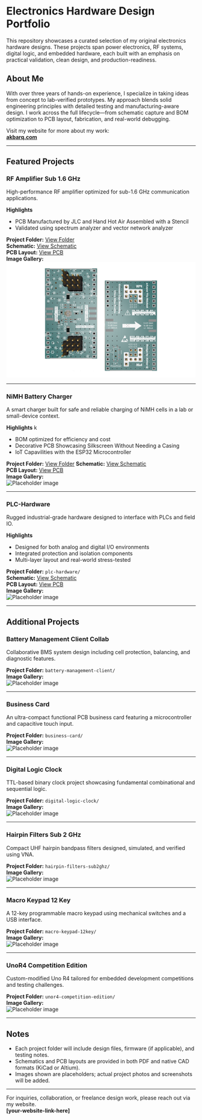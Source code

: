 # Electronics Hardware Design Portfolio

This repository showcases a curated selection of my original electronics hardware designs. These projects span power electronics, RF systems, digital logic, and embedded hardware, each built with an emphasis on practical validation, clean design, and production-readiness.

## About Me

With over three years of hands-on experience, I specialize in taking ideas from concept to lab-verified prototypes. My approach blends solid engineering principles with detailed testing and manufacturing-aware design. I work across the full lifecycle—from schematic capture and BOM optimization to PCB layout, fabrication, and real-world debugging.

Visit my website for more about my work:  
**[akbarq.com](www.akbarq.com)**

---

## Featured Projects

### RF Amplifier Sub 1.6 GHz  
High-performance RF amplifier optimized for sub-1.6 GHz communication applications.

**Highlights**    
- PCB Manufactured by JLC and Hand Hot Air Assembled with a Stencil
- Validated using spectrum analyzer and vector network analyzer

**Project Folder:** [View Folder](https://github.com/akbar-q/Circuits-PCB-HardwareDesign/tree/main/RF%20Amplifier%20Sub%201.6%20GHz)  
**Schematic:** [View Schematic](https://github.com/akbar-q/Circuits-PCB-HardwareDesign/blob/main/RF%20Amplifier%20Sub%201.6%20GHz/Schematic%20Print%20Colour.pdf)  
**PCB Layout:** [View PCB](https://github.com/akbar-q/Circuits-PCB-HardwareDesign/blob/main/RF%20Amplifier%20Sub%201.6%20GHz/PCB%20Layers%20Print%20BW.pdf)  
**Image Gallery:**  
![RF Amplifier](RF%20Amplifier%20Sub%201.6%20GHz/RF-AmplifierDark.png)

---

### NiMH Battery Charger  
A smart charger built for safe and reliable charging of NiMH cells in a lab or small-device context.

**Highlights**  k  
- BOM optimized for efficiency and cost  
- Decorative PCB Showcasing Silkscreen Without Needing a Casing
- IoT Capavilities with the ESP32 Microcontroller

**Project Folder:** [View Folder](https://github.com/akbar-q/Circuits-PCB-HardwareDesign/tree/main/NiMH%20Battery%20Charger) 
**Schematic:** [View Schematic](https://github.com/akbar-q/Circuits-PCB-HardwareDesign/blob/main/NiMH%20Battery%20Charger/Layers%20PDF/Schematic%20Print%20Colour.pdf)  
**PCB Layout:** [View PCB]()  
**Image Gallery:**  
![Placeholder image](NiMH%Battery%Charger/NiMH%Battery%Charger.png)

---

### PLC-Hardware  
Rugged industrial-grade hardware designed to interface with PLCs and field IO.

**Highlights**  
- Designed for both analog and digital I/O environments  
- Integrated protection and isolation components  
- Multi-layer layout and real-world stress-tested

**Project Folder:** `plc-hardware/`  
**Schematic:** [View Schematic](#)  
**PCB Layout:** [View PCB](#)  
**Image Gallery:**  
![Placeholder image](images/plc-hardware-placeholder.png)

---

## Additional Projects

### Battery Management Client Collab  
Collaborative BMS system design including cell protection, balancing, and diagnostic features.

**Project Folder:** `battery-management-client/`  
**Image Gallery:**  
![Placeholder image](images/bms-placeholder.png)

---

### Business Card  
An ultra-compact functional PCB business card featuring a microcontroller and capacitive touch input.

**Project Folder:** `business-card/`  
**Image Gallery:**  
![Placeholder image](images/business-card-placeholder.png)

---

### Digital Logic Clock  
TTL-based binary clock project showcasing fundamental combinational and sequential logic.

**Project Folder:** `digital-logic-clock/`  
**Image Gallery:**  
![Placeholder image](images/logic-clock-placeholder.png)

---

### Hairpin Filters Sub 2 GHz  
Compact UHF hairpin bandpass filters designed, simulated, and verified using VNA.

**Project Folder:** `hairpin-filters-sub2ghz/`  
**Image Gallery:**  
![Placeholder image](images/hairpin-filters-placeholder.png)

---

### Macro Keypad 12 Key  
A 12-key programmable macro keypad using mechanical switches and a USB interface.

**Project Folder:** `macro-keypad-12key/`  
**Image Gallery:**  
![Placeholder image](images/macro-keypad-placeholder.png)

---

### UnoR4 Competition Edition  
Custom-modified Uno R4 tailored for embedded development competitions and testing challenges.

**Project Folder:** `unor4-competition-edition/`  
**Image Gallery:**  
![Placeholder image](images/unor4-placeholder.png)

---

## Notes

- Each project folder will include design files, firmware (if applicable), and testing notes.
- Schematics and PCB layouts are provided in both PDF and native CAD formats (KiCad or Altium).
- Images shown are placeholders; actual project photos and screenshots will be added.

---

For inquiries, collaboration, or freelance design work, please reach out via my website.  
**[your-website-link-here]**
